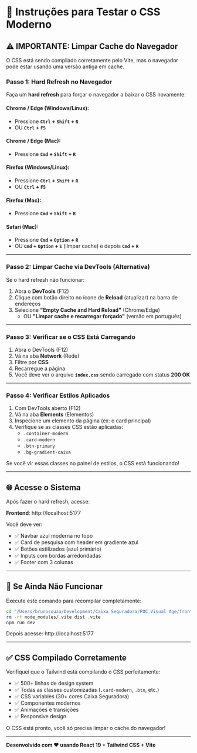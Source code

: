 # 🎨 Instruções para Testar o CSS Moderno

## ⚠️ IMPORTANTE: Limpar Cache do Navegador

O CSS está sendo compilado corretamente pelo Vite, mas o navegador pode estar usando uma versão antiga em cache.

### Passo 1: Hard Refresh no Navegador

Faça um **hard refresh** para forçar o navegador a baixar o CSS novamente:

#### Chrome / Edge (Windows/Linux):
- Pressione **`Ctrl` + `Shift` + `R`**
- OU **`Ctrl` + `F5`**

#### Chrome / Edge (Mac):
- Pressione **`Cmd` + `Shift` + `R`**

#### Firefox (Windows/Linux):
- Pressione **`Ctrl` + `Shift` + `R`**
- OU **`Ctrl` + `F5`**

#### Firefox (Mac):
- Pressione **`Cmd` + `Shift` + `R`**

#### Safari (Mac):
- Pressione **`Cmd` + `Option` + `R`**
- OU **`Cmd` + `Option` + `E`** (limpar cache) e depois **`Cmd` + `R`**

---

### Passo 2: Limpar Cache via DevTools (Alternativa)

Se o hard refresh não funcionar:

1. Abra o **DevTools** (F12)
2. Clique com botão direito no ícone de **Reload** (atualizar) na barra de endereços
3. Selecione **"Empty Cache and Hard Reload"** (Chrome/Edge)
   - OU **"Limpar cache e recarregar forçado"** (versão em português)

---

### Passo 3: Verificar se o CSS Está Carregando

1. Abra o DevTools (F12)
2. Vá na aba **Network** (Rede)
3. Filtre por **CSS**
4. Recarregue a página
5. Você deve ver o arquivo **`index.css`** sendo carregado com status **200 OK**

---

### Passo 4: Verificar Estilos Aplicados

1. Com DevTools aberto (F12)
2. Vá na aba **Elements** (Elementos)
3. Inspecione um elemento da página (ex: o card principal)
4. Verifique se as classes CSS estão aplicadas:
   - `.container-modern`
   - `.card-modern`
   - `.btn-primary`
   - `.bg-gradient-caixa`

Se você vir essas classes no painel de estilos, o CSS está funcionando!

---

## 🌐 Acesse o Sistema

Após fazer o hard refresh, acesse:

**Frontend**: http://localhost:5177

Você deve ver:
- ✅ Navbar azul moderna no topo
- ✅ Card de pesquisa com header em gradiente azul
- ✅ Botões estilizados (azul primário)
- ✅ Inputs com bordas arredondadas
- ✅ Footer com 3 colunas

---

## 🐛 Se Ainda Não Funcionar

Execute este comando para recompilar completamente:

```bash
cd "/Users/brunosouza/Development/Caixa Seguradora/POC Visual Age/frontend"
rm -rf node_modules/.vite dist .vite
npm run dev
```

Depois acesse: http://localhost:5177

---

## ✅ CSS Compilado Corretamente

Verifiquei que o Tailwind está compilando o CSS perfeitamente:

- ✅ 500+ linhas de design system
- ✅ Todas as classes customizadas (`.card-modern`, `.btn`, etc.)
- ✅ CSS variables (30+ cores Caixa Seguradora)
- ✅ Componentes modernos
- ✅ Animações e transições
- ✅ Responsive design

O CSS está pronto, você só precisa limpar o cache do navegador!

---

**Desenvolvido com ❤️ usando React 19 + Tailwind CSS + Vite**
